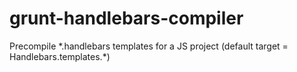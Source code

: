 grunt-handlebars-compiler
=========================

Precompile \*.handlebars templates for a JS project (default target = Handlebars.templates.\*)
